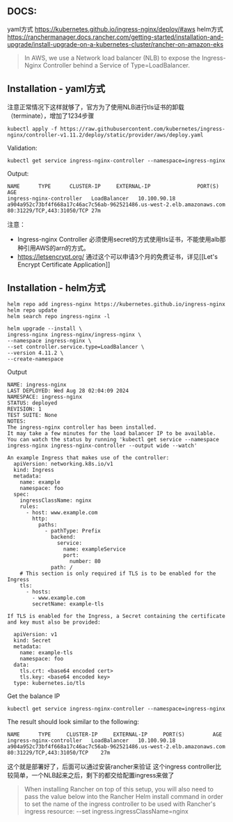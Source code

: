 ## DOCS:
yaml方式
https://kubernetes.github.io/ingress-nginx/deploy/#aws
helm方式
https://ranchermanager.docs.rancher.com/getting-started/installation-and-upgrade/install-upgrade-on-a-kubernetes-cluster/rancher-on-amazon-eks

>In AWS, we use a Network load balancer (NLB) to expose the Ingress-Nginx Controller behind a Service of Type=LoadBalancer.


## Installation - yaml方式

注意正常情况下这样就够了，官方为了使用NLB进行tls证书的卸载（terminate），增加了1234步骤
```shell
kubectl apply -f https://raw.githubusercontent.com/kubernetes/ingress-nginx/controller-v1.11.2/deploy/static/provider/aws/deploy.yaml
```

Validation:
```
kubectl get service ingress-nginx-controller --namespace=ingress-nginx
```

Output:
```
NAME      TYPE      CLUSTER-IP     EXTERNAL-IP               PORT(S)          AGE
ingress-nginx-controller   LoadBalancer   10.100.90.18   a904a952c73bf4f668a17c46ac7c56ab-962521486.us-west-2.elb.amazonaws.com   80:31229/TCP,443:31050/TCP 27m
```

注意：
- Ingress-nginx Controller 必须使用secret的方式使用tls证书，不能使用alb那种引用AWS的arn的方式。
- https://letsencrypt.org/ 通过这个可以申请3个月的免费证书，详见[[Let's Encrypt Certificate Application]]

## Installation - helm方式

```
helm repo add ingress-nginx https://kubernetes.github.io/ingress-nginx  
helm repo update  
helm search repo ingress-nginx -l
```

```
helm upgrade --install \  
ingress-nginx ingress-nginx/ingress-nginx \  
--namespace ingress-nginx \  
--set controller.service.type=LoadBalancer \  
--version 4.11.2 \  
--create-namespace
```

Output
```
NAME: ingress-nginx
LAST DEPLOYED: Wed Aug 28 02:04:09 2024
NAMESPACE: ingress-nginx
STATUS: deployed
REVISION: 1
TEST SUITE: None
NOTES:
The ingress-nginx controller has been installed.
It may take a few minutes for the load balancer IP to be available.
You can watch the status by running 'kubectl get service --namespace ingress-nginx ingress-nginx-controller --output wide --watch'

An example Ingress that makes use of the controller:
  apiVersion: networking.k8s.io/v1
  kind: Ingress
  metadata:
    name: example
    namespace: foo
  spec:
    ingressClassName: nginx
    rules:
      - host: www.example.com
        http:
          paths:
            - pathType: Prefix
              backend:
                service:
                  name: exampleService
                  port:
                    number: 80
              path: /
    # This section is only required if TLS is to be enabled for the Ingress
    tls:
      - hosts:
        - www.example.com
        secretName: example-tls

If TLS is enabled for the Ingress, a Secret containing the certificate and key must also be provided:

  apiVersion: v1
  kind: Secret
  metadata:
    name: example-tls
    namespace: foo
  data:
    tls.crt: <base64 encoded cert>
    tls.key: <base64 encoded key>
  type: kubernetes.io/tls
```

Get the balance IP
```
kubectl get service ingress-nginx-controller --namespace=ingress-nginx
```

The result should look similar to the following:
```
NAME      TYPE     CLUSTER-IP     EXTERNAL-IP     PORT(S)         AGE
ingress-nginx-controller   LoadBalancer   10.100.90.18   a904a952c73bf4f668a17c46ac7c56ab-962521486.us-west-2.elb.amazonaws.com   80:31229/TCP,443:31050/TCP    27m
```

这个就是部署好了，后面可以通过安装rancher来验证
这个ingress controller比较简单，一个NLB起来之后，剩下的都交给配置ingress来做了

>When installing Rancher on top of this setup, you will also need to pass the value below into the Rancher Helm install command in order to set the name of the ingress controller to be used with Rancher's ingress resource:
>--set ingress.ingressClassName=nginx